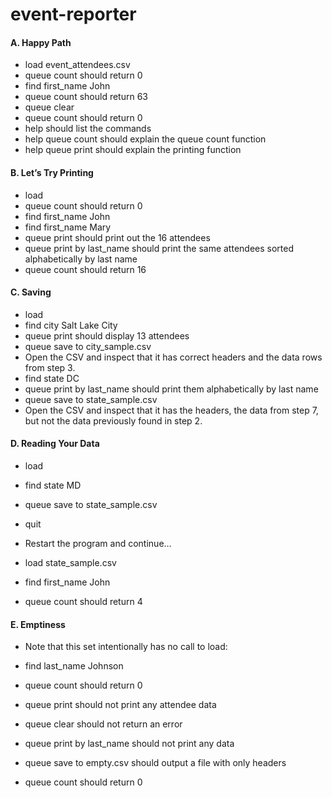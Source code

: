 event-reporter
==============

#### A. Happy Path

* load event_attendees.csv
* queue count should return 0
* find first_name John
* queue count should return 63
* queue clear
* queue count should return 0
* help should list the commands
* help queue count should explain the queue count function
* help queue print should explain the printing function


#### B. Let’s Try Printing

* load
* queue count should return 0
* find first_name John
* find first_name Mary
* queue print should print out the 16 attendees
* queue print by last_name should print the same attendees sorted alphabetically by last name
* queue count should return 16

#### C. Saving

* load
* find city Salt Lake City
* queue print should display 13 attendees
* queue save to city_sample.csv
* Open the CSV and inspect that it has correct headers and the data rows from step 3.
* find state DC
* queue print by last_name should print them alphabetically by last name
* queue save to state_sample.csv
* Open the CSV and inspect that it has the headers, the data from step 7, but not the data previously found in step 2.



#### D. Reading Your Data

* load
* find state MD
* queue save to state_sample.csv
* quit
* Restart the program and continue…

* load state_sample.csv
* find first_name John
* queue count should return 4


#### E. Emptiness

* Note that this set intentionally has no call to load:

* find last_name Johnson
* queue count should return 0
* queue print should not print any attendee data
* queue clear should not return an error
* queue print by last_name should not print any data
* queue save to empty.csv should output a file with only headers
* queue count should return 0
